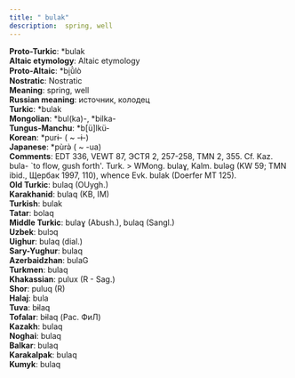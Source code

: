 ```yaml
---
title: " bulak"
description:  spring, well
---
```


<strong>Proto-Turkic</strong>:  *bulak<br>
<strong>Altaic etymology</strong>:  Altaic etymology<br>
<strong> Proto-Altaic</strong>:  *bi̯ŭ̀lò<br>
<strong>Nostratic</strong>:  Nostratic<br>
<strong>Meaning</strong>:  spring, well<br>
<strong>Russian meaning</strong>:  источник, колодец<br>
<strong>Turkic</strong>:  *bulak<br>
<strong>Mongolian</strong>:  *bul(ka)-, *bilka-<br>
<strong>Tungus-Manchu</strong>:  *b[ü]lkü-<br>
<strong>Korean</strong>:  *purɨ- ( ~ -ɨ-)<br>
<strong>Japanese</strong>:  *pùrǝ̀ ( ~ -ua)<br>
<strong>Comments</strong>:  EDT 336, VEWT 87, ЭСТЯ 2, 257-258, TMN 2, 355. Cf. Kaz. bula- `to flow, gush forth'. Turk. > WMong. bulaɣ, Kalm. bulǝg (KW 59; TMN ibid., Щербак 1997, 110), whence Evk. bulak (Doerfer MT 125).<br>
<strong>Old Turkic</strong>:  bulaq (OUygh.)<br>
<strong>Karakhanid</strong>:  bulaq (KB, IM)<br>
<strong>Turkish</strong>:  bulak<br>
<strong>Tatar</strong>:  bolaq<br>
<strong>Middle Turkic</strong>:  bulaɣ (Abush.), bulaq (Sangl.)<br>
<strong>Uzbek</strong>:  bulɔq<br>
<strong>Uighur</strong>:  bulaq (dial.)<br>
<strong>Sary-Yughur</strong>:  bulaq<br>
<strong>Azerbaidzhan</strong>:  bulaG<br>
<strong>Turkmen</strong>:  bulaq<br>
<strong>Khakassian</strong>:  pulux (R - Sag.)<br>
<strong>Shor</strong>:  puluq (R)<br>
<strong>Halaj</strong>:  bula<br>
<strong>Tuva</strong>:  bɨlaq<br>
<strong>Tofalar</strong>:  bɨlaq (Рас. ФиЛ)<br>
<strong>Kazakh</strong>:  bulaq<br>
<strong>Noghai</strong>:  bulaq<br>
<strong>Balkar</strong>:  bulaq<br>
<strong>Karakalpak</strong>:  bulaq<br>
<strong>Kumyk</strong>:  bulaq<br>


